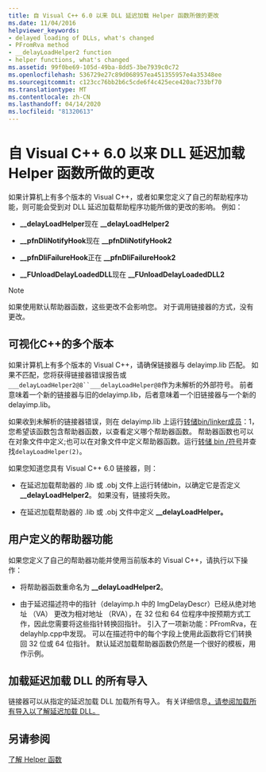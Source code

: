 ```yaml
---
title: 自 Visual C++ 6.0 以来 DLL 延迟加载 Helper 函数所做的更改
ms.date: 11/04/2016
helpviewer_keywords:
- delayed loading of DLLs, what's changed
- PFromRva method
- __delayLoadHelper2 function
- helper functions, what's changed
ms.assetid: 99f0be69-105d-49ba-8dd5-3be7939c0c72
ms.openlocfilehash: 536729e27c89d068957ea451355957e4a35348ee
ms.sourcegitcommit: c123cc76bb2b6c5cde6f4c425ece420ac733bf70
ms.translationtype: MT
ms.contentlocale: zh-CN
ms.lasthandoff: 04/14/2020
ms.locfileid: "81320613"
---
```

# <a name="changes-in-the-dll-delayed-loading-helper-function-since-visual-c-60"></a>自 Visual C++ 6.0 以来 DLL 延迟加载 Helper 函数所做的更改

如果计算机上有多个版本的 Visual C++，或者如果您定义了自己的帮助程序功能，则可能会受到对 DLL 延迟加载帮助程序功能所做的更改的影响。 例如：

- **__delayLoadHelper**现在 **__delayLoadHelper2**

- **__pfnDliNotifyHook**现在 **__pfnDliNotifyHook2**

- **__pfnDliFailureHook**正在 **__pfnDliFailureHook2**

- **__FUnloadDelayLoadedDLL**现在 **__FUnloadDelayLoadedDLL2**

> [!NOTE]
> 如果使用默认帮助器函数，这些更改不会影响您。 对于调用链接器的方式，没有更改。

## <a name="multiple-versions-of-visual-c"></a>可视化C++的多个版本

如果计算机上有多个版本的 Visual C++，请确保链接器与 delayimp.lib 匹配。 如果不匹配，您将获得链接器错误报告或`___delayLoadHelper2@8``___delayLoadHelper@8`作为未解析的外部符号。 前者意味着一个新的链接器与旧的delayimp.lib，后者意味着一个旧链接器与一个新的delayimp.lib。

如果收到未解析的链接器错误，则在 delayimp.lib 上运行[转储bin/linker成员](linkermember.md)：1，您希望该函数包含帮助器函数，以查看定义哪个帮助器函数。 帮助器函数也可以在对象文件中定义;也可以在对象文件中定义帮助器函数。运行[转储 bin /符号](symbols.md)并查找`delayLoadHelper(2)`。

如果您知道您具有 Visual C++ 6.0 链接器，则：

- 在延迟加载帮助器的 .lib 或 .obj 文件上运行转储bin，以确定它是否定义 **__delayLoadHelper2**。 如果没有，链接将失败。

- 在延迟加载帮助器的 .lib 或 .obj 文件中定义 **__delayLoadHelper。**

## <a name="user-defined-helper-function"></a>用户定义的帮助器功能

如果您定义了自己的帮助器功能并使用当前版本的 Visual C++，请执行以下操作：

- 将帮助器函数重命名为 **__delayLoadHelper2**。

- 由于延迟描述符中的指针（delayimp.h 中的 ImgDelayDescr）已经从绝对地址 （VA） 更改为相对地址 （RVA），在 32 位和 64 位程序中按预期方式工作，因此您需要将这些指针转换回指针。 引入了一项新功能：PFromRva，在 delayhlp.cpp中发现。 可以在描述符中的每个字段上使用此函数将它们转换回 32 位或 64 位指针。 默认延迟加载帮助器函数仍然是一个很好的模板，用作示例。

## <a name="load-all-imports-for-a-delay-loaded-dll"></a>加载延迟加载 DLL 的所有导入

链接器可以从指定的延迟加载 DLL 加载所有导入。 有关详细信息[，请参阅加载所有导入以了解延迟加载 DLL。](loading-all-imports-for-a-delay-loaded-dll.md)

## <a name="see-also"></a>另请参阅

[了解 Helper 函数](understanding-the-helper-function.md)
